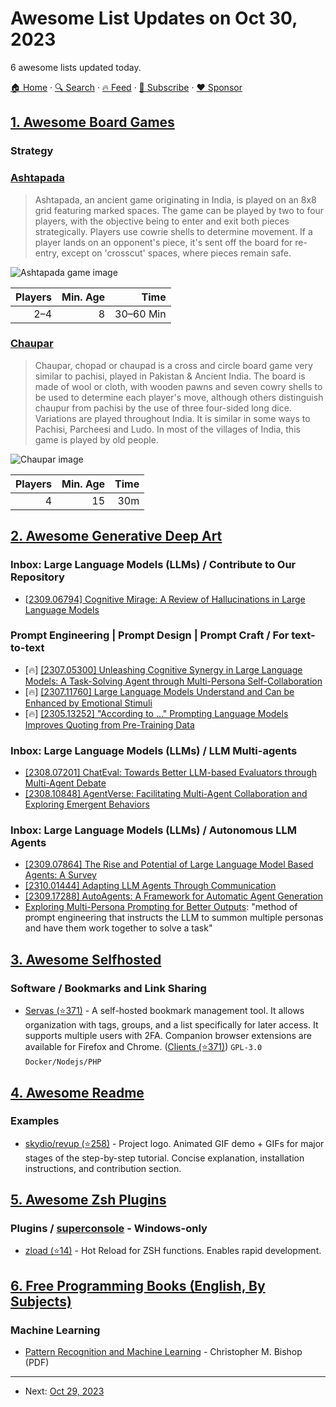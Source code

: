 # Awesome List Updates on Oct 30, 2023

6 awesome lists updated today.

[🏠 Home](/README.md) · [🔍 Search](https://www.trackawesomelist.com/search/) · [🔥 Feed](https://www.trackawesomelist.com/rss.xml) · [📮 Subscribe](https://trackawesomelist.us17.list-manage.com/subscribe?u=d2f0117aa829c83a63ec63c2f&id=36a103854c) · [❤️  Sponsor](https://github.com/sponsors/theowenyoung)



## [1. Awesome Board Games](/content/edm00se/awesome-board-games/README.md)

### Strategy

### [Ashtapada](https://en.wikipedia.org/wiki/Ashtapada)

> Ashtapada, an ancient game originating in India, is played on an 8x8 grid featuring marked spaces. The game can be played by two to four players, with the objective being to enter and exit both pieces strategically. Players use cowrie shells to determine movement. If a player lands on an opponent's piece, it's sent off the board for re-entry, except on 'crosscut' spaces, where pieces remain safe.

![Ashtapada game image](https://cf.geekdo-images.com/kg1eP5Vdj6LoFqQ2E2Kxew__opengraph/img/lykEixPPGFGql26yrwEYvhj3XMo=/fit-in/1200x630/filters:strip_icc\(\)/pic55539.jpg)

| Players | Min. Age |      Time |
| ------: | -------: | --------: |
|     2–4 |        8 | 30–60 Min |
### [Chaupar](https://en.wikipedia.org/wiki/Chaupar)

> Chaupar, chopad or chaupad is a cross and circle board game very similar to pachisi, played in Pakistan & Ancient India. The board is made of wool or cloth, with wooden pawns and seven cowry shells to be used to determine each player's move, although others distinguish chaupur from pachisi by the use of three four-sided long dice. Variations are played throughout India. It is similar in some ways to Pachisi, Parcheesi and Ludo. In most of the villages of India, this game is played by old people.

![Chaupar image](https://upload.wikimedia.org/wikipedia/commons/thumb/8/83/Chopat.jpg/330px-Chopat.jpg)

| Players | Min. Age | Time |
| ------: | -------: | ---: |
|       4 |       15 |  30m |

## [2. Awesome Generative Deep Art](/content/filipecalegario/awesome-generative-deep-art/README.md)

### Inbox: Large Language Models (LLMs) / Contribute to Our Repository

*   [\[2309.06794\] Cognitive Mirage: A Review of Hallucinations in Large Language Models](https://arxiv.org/abs/2309.06794)

### Prompt Engineering | Prompt Design | Prompt Craft / For text-to-text

*   \[🔥] [\[2307.05300\] Unleashing Cognitive Synergy in Large Language Models: A Task-Solving Agent through Multi-Persona Self-Collaboration](https://arxiv.org/abs/2307.05300)
*   \[🔥] [\[2307.11760\] Large Language Models Understand and Can be Enhanced by Emotional Stimuli](https://arxiv.org/abs/2307.11760)
*   \[🔥] [\[2305.13252\] "According to ..." Prompting Language Models Improves Quoting from Pre-Training Data](https://arxiv.org/abs/2305.13252)

### Inbox: Large Language Models (LLMs) / LLM Multi-agents

*   [\[2308.07201\] ChatEval: Towards Better LLM-based Evaluators through Multi-Agent Debate](https://arxiv.org/abs/2308.07201)
*   [\[2308.10848\] AgentVerse: Facilitating Multi-Agent Collaboration and Exploring Emergent Behaviors](https://arxiv.org/abs/2308.10848)

### Inbox: Large Language Models (LLMs) / Autonomous LLM Agents

*   [\[2309.07864\] The Rise and Potential of Large Language Model Based Agents: A Survey](https://arxiv.org/abs/2309.07864)
*   [\[2310.01444\] Adapting LLM Agents Through Communication](https://arxiv.org/abs/2310.01444)
*   [\[2309.17288\] AutoAgents: A Framework for Automatic Agent Generation](https://arxiv.org/abs/2309.17288)
*   [Exploring Multi-Persona Prompting for Better Outputs](https://www.prompthub.us/blog/exploring-multi-persona-prompting-for-better-outputs): "method of prompt engineering that instructs the LLM to summon multiple personas and have them work together to solve a task"

## [3. Awesome Selfhosted](/content/awesome-selfhosted/awesome-selfhosted/README.md)

### Software / Bookmarks and Link Sharing

*   [Servas (⭐371)](https://github.com/beromir/Servas) - A self-hosted bookmark management tool. It allows organization with tags, groups, and a list specifically for later access. It supports multiple users with 2FA. Companion browser extensions are available for Firefox and Chrome. ([Clients (⭐371)](https://github.com/beromir/Servas#browser-extensions)) `GPL-3.0` `Docker/Nodejs/PHP`

## [4. Awesome Readme](/content/matiassingers/awesome-readme/README.md)

### Examples

*   [skydio/revup (⭐258)](https://github.com/Skydio/revup#readme) - Project logo. Animated GIF demo + GIFs for major stages of the step-by-step tutorial. Concise explanation, installation instructions, and contribution section.

## [5. Awesome Zsh Plugins](/content/unixorn/awesome-zsh-plugins/README.md)

### Plugins / [superconsole](https://github.com/alexchmykhalo/superconsole) - Windows-only

*   [zload (⭐14)](https://github.com/mollifier/zload) - Hot Reload for ZSH functions. Enables rapid development.

## [6. Free Programming Books (English, By Subjects)](/content/EbookFoundation/free-programming-books/books/free-programming-books-subjects/README.md)

### Machine Learning

*   [Pattern Recognition and Machine Learning](https://www.microsoft.com/en-us/research/uploads/prod/2006/01/Bishop-Pattern-Recognition-and-Machine-Learning-2006.pdf) - Christopher M. Bishop (PDF)

---

- Next: [Oct 29, 2023](/content/2023/10/29/README.md)